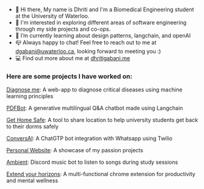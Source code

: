 - 👋 Hi there, My name is Dhriti and I'm a Biomedical Engineering student at the University of Waterloo. 
- 🔭 I'm interested in exploring different areas of software engineering through my side projects and co-ops.
- 🌱 I’m currently learning about design patterns, langchain, and openAI
- 📪 Always happy to chat! Feel free to reach out to me at dgabani@uwaterloo.ca, looking forward to meeting you :)
- 💻 Find out more about me at [dhritigabani.me](https://dhritigabani.me/#/)


### Here are some projects I have worked on:

[Diagnose me](https://github.com/DhritiGabani/Diagnose-me): A web-app to diagnose critical diseases using machine learning principles

[PDFBot](https://github.com/DhritiGabani/PDFBot): A generative multilingual Q&A chatbot made using Langchain

[Get Home Safe](https://github.com/binalpreetkalra/get-home-safe): A tool to share location to help university students get back to their dorms safely

[ConversAI](https://github.com/DhritiGabani/ConversAI): A ChatGTP bot integration with Whatsapp using Twilio

[Personal Website](https://github.com/DhritiGabani/dhritigabani.me): A showcase of my passion projects

[Ambient](https://github.com/DhritiGabani/Ambient): Discord music bot to listen to songs during study sessions

[Extend your horizons](https://github.com/alliedong/technova-hackathon): A multi-functional chrome extension for productivity and mental wellness
